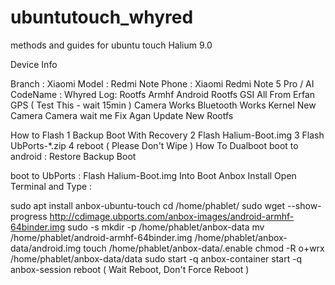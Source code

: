 # ubuntutouch_whyred
methods and guides for ubuntu touch
Halium 9.0


Device Info


Branch : Xiaomi
Model : Redmi Note
Phone : Xiaomi Redmi Note 5 Pro / AI
CodeName : Whyred
Log:
Rootfs Armhf
Android Rootfs GSI
All From Erfan
GPS ( Test This - wait 15min )
Camera Works
Bluetooth Works
Kernel New Camera
Camera wait me Fix Agan
Update New Rootfs

How to Flash
1 Backup Boot With Recovery
2 Flash Halium-Boot.img
3 Flash UbPorts-*.zip
4 reboot
( Please Don't Wipe )
How To Dualboot
boot to android :
Restore Backup Boot

boot to UbPorts :
Flash Halium-Boot.img Into Boot
Anbox Install
Open Terminal and Type :

sudo apt install anbox-ubuntu-touch
 cd /home/phablet/
 sudo wget --show-progress http://cdimage.ubports.com/anbox-images/android-armhf-64binder.img
sudo -s
mkdir -p /home/phablet/anbox-data
mv /home/phablet/android-armhf-64binder.img /home/phablet/anbox-data/android.img
touch /home/phablet/anbox-data/.enable
chmod -R o+wrx /home/phablet/anbox-data/data
 sudo start -q anbox-container
 start -q anbox-session
reboot
( Wait Reboot, Don't Force Reboot )
